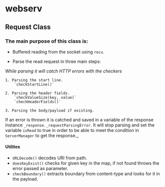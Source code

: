# webserv
## Request Class
### The main purpose of this class is:
- Buffered reading from the socket using `recv`.

- Parse the read request in three main steps:

_While parsing it will catch HTTP errors with the checkers_

    1. Parsing the start line.  
        `checkStartLine()` 

    2. Parsing the header fields.
        `checkValueSize(key, value)`
        `checkHeaderFields()`

    3. Parsing the body/payload if existing.

If an error is thrown it is catched and saved in a variable of the response instance `_response._requestParsingError`. It will stop parsing and set the variable `isRead` to true in order to be able to meet the condition in `ServerManager` to get the response._

#### Utilites
- `URLDecode()` decodes URI from path.
- `doesKeyExist()` checks for given key in the map, if not found throws the error passed as parameter.
- `checkBoundary()` extracts boundary from content-type and looks for it in the payload.

